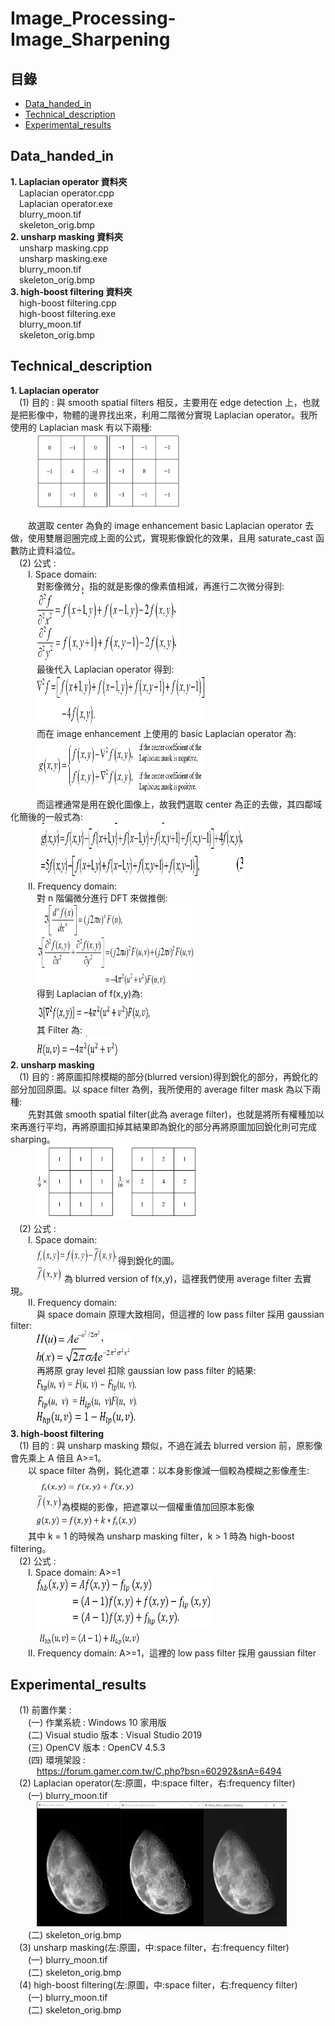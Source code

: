 # Image_Processing-Image_Sharpening
## 目錄
 - [Data_handed_in](#Data_handed_in)
 - [Technical_description](#Technical_description)
 - [Experimental_results](#Experimental_results)  
## Data_handed_in  
**1. Laplacian operator 資料夾**  
&emsp;Laplacian operator.cpp  
&emsp;Laplacian operator.exe  
&emsp;blurry_moon.tif    
&emsp;skeleton_orig.bmp     
**2. unsharp masking 資料夾**  
&emsp;unsharp masking.cpp  
&emsp;unsharp masking.exe  
&emsp;blurry_moon.tif    
&emsp;skeleton_orig.bmp   
**3. high-boost filtering 資料夾**  
&emsp;high-boost filtering.cpp  
&emsp;high-boost filtering.exe  
&emsp;blurry_moon.tif    
&emsp;skeleton_orig.bmp  
## Technical_description  
**1. Laplacian operator**   
&emsp;(1) 目的 : 與 smooth spatial filters 相反，主要用在 edge detection 上，也就是把影像中，物體的邊界找出來，利用二階微分實現 Laplacian operator。我所使用的 Laplacian mask 有以下兩種:   
&emsp;&emsp;&emsp;<img src="https://github.com/csiemichelin/Image_Processing-Image_Sharpening/blob/main/tech_image/1.png" width="230" height="120">     

&emsp;&emsp;故選取 center 為負的 image enhancement basic Laplacian operator 去做，使用雙層迴圈完成上面的公式，實現影像銳化的效果，且用 saturate_cast 函數防止資料溢位。    
&emsp;(2) 公式 :      
&emsp;&emsp;I. Space domain:   
&emsp;&emsp;&emsp;對影像微分，指的就是影像的像素值相減，再進行二次微分得到:   
&emsp;&emsp;&emsp;<img src="https://github.com/csiemichelin/Image_Processing-Image_Sharpening/blob/main/tech_image/2.png" width="230" height="110">      
&emsp;&emsp;&emsp;最後代入 Laplacian operator 得到:  
&emsp;&emsp;&emsp;<img src="https://github.com/csiemichelin/Image_Processing-Image_Sharpening/blob/main/tech_image/3.png" width="270" height="80">      
&emsp;&emsp;&emsp;而在 image enhancement 上使用的 basic Laplacian operator 為:    
&emsp;&emsp;&emsp;<img src="https://github.com/csiemichelin/Image_Processing-Image_Sharpening/blob/main/tech_image/4.png" width="270" height="90">      
&emsp;&emsp;&emsp;而這裡通常是用在銳化圖像上，故我們選取 center 為正的去做，其四鄰域化簡後的一般式為:   
&emsp;&emsp;&emsp;<img src="https://github.com/csiemichelin/Image_Processing-Image_Sharpening/blob/main/tech_image/5.png" width="330" height="90">      
&emsp;&emsp;II. Frequency domain:   
&emsp;&emsp;&emsp;對 n 階偏微分進行 DFT 來做推倒:   
&emsp;&emsp;&emsp;<img src="https://github.com/csiemichelin/Image_Processing-Image_Sharpening/blob/main/tech_image/6.png" width="250" height="130">    
&emsp;&emsp;&emsp;得到 Laplacian of f(x,y)為:   
&emsp;&emsp;&emsp;<img src="https://github.com/csiemichelin/Image_Processing-Image_Sharpening/blob/main/tech_image/7.png" width="180" height="35">    
&emsp;&emsp;&emsp;其 Filter 為:   
&emsp;&emsp;&emsp;<img src="https://github.com/csiemichelin/Image_Processing-Image_Sharpening/blob/main/tech_image/8.png" width="130" height="35">          
**2. unsharp masking**    
&emsp;(1) 目的 : 將原圖扣除模糊的部分(blurred version)得到銳化的部分，再銳化的部分加回原圖。以 space filter 為例，我所使用的 average filter mask 為以下兩種:  
&emsp;&emsp;先對其做 smooth spatial filter(此為 average filter)，也就是將所有權種加以來再進行平均，再將原圖扣掉其結果即為銳化的部分再將原圖加回銳化則可完成 sharping。   
&emsp;&emsp;&emsp;<img src="https://github.com/csiemichelin/Image_Processing-Image_Sharpening/blob/main/tech_image/9.png" width="260" height="120">  
&emsp;(2) 公式 :  
&emsp;&emsp;I. Space domain:   
&emsp;&emsp;&emsp;<img src="https://github.com/csiemichelin/Image_Processing-Image_Sharpening/blob/main/tech_image/10.png" width="130" height="30">得到銳化的圖。  
&emsp;&emsp;&emsp;<img src="https://github.com/csiemichelin/Image_Processing-Image_Sharpening/blob/main/tech_image/11.png" width="40" height="25">  為 blurred version of f(x,y)，這裡我們使用 average filter 去實現。  
&emsp;&emsp;II. Frequency domain:     
&emsp;&emsp;&emsp;與 space domain 原理大致相同，但這裡的 low pass filter 採用 gaussian filter:   
&emsp;&emsp;&emsp;<img src="https://github.com/csiemichelin/Image_Processing-Image_Sharpening/blob/main/tech_image/12.png" width="150"   height="50">   
&emsp;&emsp;&emsp;再將原 gray level 扣除 gaussian low pass filter 的結果:  
&emsp;&emsp;&emsp;<img src="https://github.com/csiemichelin/Image_Processing-Image_Sharpening/blob/main/tech_image/13.png" width="160" height="24">    
&emsp;&emsp;&emsp;<img src="https://github.com/csiemichelin/Image_Processing-Image_Sharpening/blob/main/tech_image/14.png" width="160" height="25">   
&emsp;&emsp;&emsp;<img src="https://github.com/csiemichelin/Image_Processing-Image_Sharpening/blob/main/tech_image/15.png" width="160" height="25">   
**3. high-boost filtering**   
&emsp;(1) 目的 : 與 unsharp masking 類似，不過在減去 blurred version 前，原影像會先乘上 A 倍且 A>=1。  
&emsp;&emsp;以 space filter 為例，鈍化遮罩：以本身影像減一個較為模糊之影像產生:   
&emsp;&emsp;&emsp;<img src="https://github.com/csiemichelin/Image_Processing-Image_Sharpening/blob/main/tech_image/16.png" width="160" height="26">  
&emsp;&emsp;&emsp;<img src="https://github.com/csiemichelin/Image_Processing-Image_Sharpening/blob/main/tech_image/11.png" width="40" height="25">為模糊的影像，把遮罩以一個權重值加回原本影像   
&emsp;&emsp;&emsp;<img src="https://github.com/csiemichelin/Image_Processing-Image_Sharpening/blob/main/tech_image/17.png" width="160" height="24">  
&emsp;&emsp;其中 k = 1 的時候為 unsharp masking filter，k > 1 時為 high-boost filtering。   
&emsp;(2) 公式 :     
&emsp;&emsp;I. Space domain: A>=1    
&emsp;&emsp;&emsp;<img src="https://github.com/csiemichelin/Image_Processing-Image_Sharpening/blob/main/tech_image/18.png" width="280" height="80">  
&emsp;&emsp;&emsp;<img src="https://github.com/csiemichelin/Image_Processing-Image_Sharpening/blob/main/tech_image/19.png" width="165" height="24">  
&emsp;&emsp;II. Frequency domain: A>=1，這裡的 low pass filter 採用 gaussian filter    
## Experimental_results
&emsp;(1) 前置作業 :      
&emsp;&emsp;(一) 作業系統 : Windows 10 家用版     
&emsp;&emsp;(二) Visual studio 版本 : Visual Studio 2019     
&emsp;&emsp;(三) OpenCV 版本 : OpenCV 4.5.3     
&emsp;&emsp;(四) 環境架設 :        
&emsp;&emsp;&emsp;https://forum.gamer.com.tw/C.php?bsn=60292&snA=6494    
&emsp;(2) Laplacian operator(左:原圖，中:space filter，右:frequency filter)    
&emsp;&emsp;(一) blurry_moon.tif   
&emsp;&emsp;&emsp;<img src="https://github.com/csiemichelin/Image_Processing-Image_Sharpening/blob/main/res_image/1.png" width="400" height="200">  
&emsp;&emsp;(二) skeleton_orig.bmp   
&emsp;(3) unsharp masking(左:原圖，中:space filter，右:frequency filter)     
&emsp;&emsp;(一) blurry_moon.tif   
&emsp;&emsp;(二) skeleton_orig.bmp  
&emsp;(4) high-boost filtering(左:原圖，中:space filter，右:frequency filter)     
&emsp;&emsp;(一) blurry_moon.tif   
&emsp;&emsp;(二) skeleton_orig.bmp  
